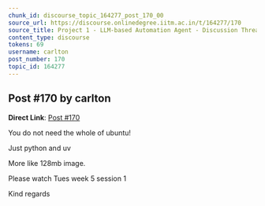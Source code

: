 ```yaml
---
chunk_id: discourse_topic_164277_post_170_00
source_url: https://discourse.onlinedegree.iitm.ac.in/t/164277/170
source_title: Project 1 - LLM-based Automation Agent - Discussion Thread [TDS Jan 2025]
content_type: discourse
tokens: 69
username: carlton
post_number: 170
topic_id: 164277
---
```


## Post #170 by carlton

**Direct Link**: [Post #170](https://discourse.onlinedegree.iitm.ac.in/t/164277/170)

You do not need the whole of ubuntu!

Just python and uv

More like 128mb image.

Please watch Tues week 5 session 1

Kind regards
